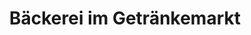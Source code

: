 ---
title: "Bäckerei im Getränkemarkt"
url: /felsberg/baeckerei-im-getraenkemarkt/
shop: Bäckerei
---